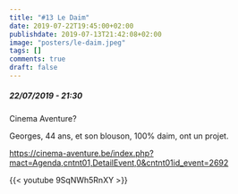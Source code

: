 ```yaml
---
title: "#13 Le Daim"
date: 2019-07-22T19:45:00+02:00
publishdate: 2019-07-13T21:42:08+02:00
image: "posters/le-daim.jpeg"
tags: []
comments: true
draft: false
---
```


##### 22/07/2019 - 21:30

Cinema Aventure?

Georges, 44 ans, et son blouson, 100% daim, ont un projet.
<!--more-->
<https://cinema-aventure.be/index.php?mact=Agenda,cntnt01,DetailEvent,0&cntnt01id_event=2692>

{{< youtube 9SqNWh5RnXY >}}
